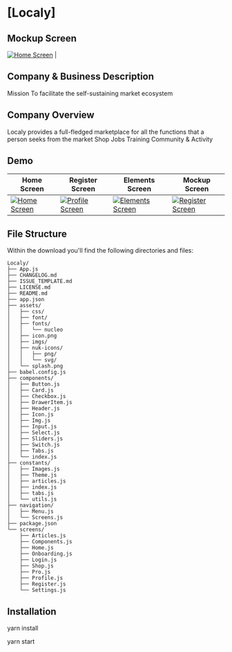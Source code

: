 # [Localy]

## Mockup Screen

[![Home Screen](https://i.ibb.co/7XRKk29/Whats-App-Image-2020-07-18-at-05-07-22.jpg)](https://i.ibb.co/7XRKk29/Whats-App-Image-2020-07-18-at-05-07-22.jpg) |

## Company & Business Description

Mission
To facilitate the self-sustaining market ecosystem 


## Company Overview
Localy provides a full-fledged marketplace for all the functions that a person seeks from the market
Shop 
Jobs 
Training 
Community & Activity


## Demo

| Home Screen                                                                                                                                                    | Register Screen                                                                                                                                                   | Elements Screen                                                                                                                                                    | Mockup Screen                                                                                                                                                  |
| -------------------------------------------------------------------------------------------------------------------------------------------------------------- | ----------------------------------------------------------------------------------------------------------------------------------------------------------------- | ------------------------------------------------------------------------------------------------------------------------------------------------------------------ | -------------------------------------------------------------------------------------------------------------------------------------------------------------- |
| [![Home Screen](https://i.ibb.co/fNpKjbn/Whats-App-Image-2020-07-17-at-23-33-49-1.jpg)](https://i.ibb.co/fNpKjbn/Whats-App-Image-2020-07-17-at-23-33-49-1.jpg) | [![Profile Screen](https://i.ibb.co/fNpKjbn/Whats-App-Image-2020-07-17-at-23-33-49-1.jpg)](https://i.ibb.co/fNpKjbn/Whats-App-Image-2020-07-17-at-23-33-49-1.jpg) | [![Elements Screen](https://i.ibb.co/5Wj5z9c/Whats-App-Image-2020-07-17-at-23-33-49-2.jpg)](https://i.ibb.co/5Wj5z9c/Whats-App-Image-2020-07-17-at-23-33-49-2.jpg) | [![Register Screen](https://i.ibb.co/7XRKk29/Whats-App-Image-2020-07-18-at-05-07-22.jpg)](https://i.ibb.co/7XRKk29/Whats-App-Image-2020-07-18-at-05-07-22.jpg) |

## File Structure

Within the download you'll find the following directories and files:

```
Localy/
├── App.js
├── CHANGELOG.md
├── ISSUE_TEMPLATE.md
├── LICENSE.md
├── README.md
├── app.json
├── assets/
│   ├── css/
│   ├── font/
│   ├── fonts/
│   │   └── nucleo
│   ├── icon.png
│   ├── imgs/
│   ├── nuk-icons/
│   │   ├── png/
│   │   └── svg/
│   └── splash.png
├── babel.config.js
├── components/
│   ├── Button.js
│   ├── Card.js
│   ├── Checkbox.js
│   ├── DrawerItem.js
│   ├── Header.js
│   ├── Icon.js
│   ├── Img.js
│   ├── Input.js
│   ├── Select.js
│   ├── Sliders.js
│   ├── Switch.js
│   ├── Tabs.js
│   └── index.js
├── constants/
│   ├── Images.js
│   ├── Theme.js
│   ├── articles.js
│   ├── index.js
│   ├── tabs.js
│   └── utils.js
├── navigation/
│   ├── Menu.js
│   └── Screens.js
├── package.json
└── screens/
    ├── Articles.js
    ├── Components.js
    ├── Home.js
    ├── Onboarding.js
    ├── Login.js
    ├── Shop.js
    ├── Pro.js
    ├── Profile.js
    ├── Register.js
    └── Settings.js
```

## Installation

yarn install

yarn start
